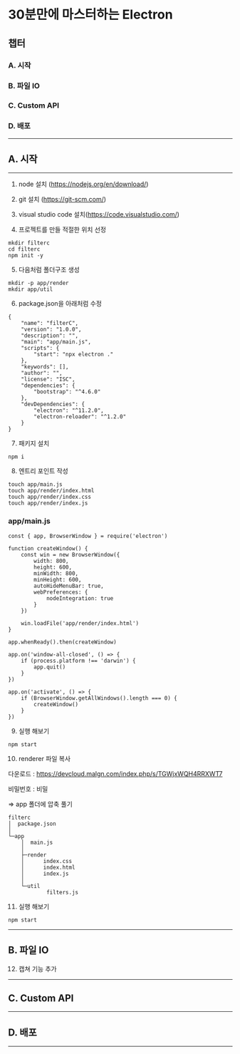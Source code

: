 # 30분만에 마스터하는 Electron

## 챕터
### A. 시작
### B. 파일 IO
### C. Custom API
### D. 배포

---
## A. 시작
---

1. node 설치 (https://nodejs.org/en/download/)
2. git 설치 (https://git-scm.com/)
3. visual studio code 설치(https://code.visualstudio.com/)

4. 프로젝트를 만들 적절한 위치 선정
```
mkdir filterc
cd filterc
npm init -y
```

5. 다음처럼 폴더구조 생성
```
mkdir -p app/render
mkdir app/util
```

6. package.json을 아래처럼 수정
```
{
    "name": "filterC",
    "version": "1.0.0",
    "description": "",
    "main": "app/main.js",
    "scripts": {
        "start": "npx electron ."
    },
    "keywords": [],
    "author": "",
    "license": "ISC",
    "dependencies": {
        "bootstrap": "^4.6.0"
    },
    "devDependencies": {
        "electron": "^11.2.0",
        "electron-reloader": "^1.2.0"
    }
}

```

7. 패키지 설치
```
npm i
```

8. 엔트리 포인트 작성
```
touch app/main.js
touch app/render/index.html
touch app/render/index.css
touch app/render/index.js
```

### app/main.js
```
const { app, BrowserWindow } = require('electron')

function createWindow() {
    const win = new BrowserWindow({
        width: 800,
        height: 600,
        minWidth: 800,
        minHeight: 600,
        autoHideMenuBar: true,
        webPreferences: {
            nodeIntegration: true
        }
    })

    win.loadFile('app/render/index.html')
}

app.whenReady().then(createWindow)

app.on('window-all-closed', () => {
    if (process.platform !== 'darwin') {
        app.quit()
    }
})

app.on('activate', () => {
    if (BrowserWindow.getAllWindows().length === 0) {
        createWindow()
    }
})
```

9. 실행 해보기
```
npm start
```

10. renderer 파일 복사

다운로드 : https://devcloud.malgn.com/index.php/s/TGWjxWQH4RRXWT7

비밀번호 : 비밀

=> app 폴더에 압축 풀기

```
filterc
│  package.json
│
└─app
    │  main.js
    │
    ├─render
    │      index.css
    │      index.html
    │      index.js
    │
    └─util
            filters.js
```

11. 실행 해보기
```
npm start
```

---
## B. 파일 IO
12. 캡쳐 기능 추가

---
## C. Custom API

---
## D. 배포

---